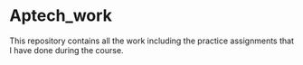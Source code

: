 # Aptech_work
This repository contains all the work including the practice assignments that I have done during the course. 
